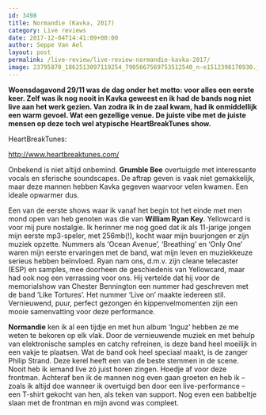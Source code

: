 ```yaml
---
id: 3498
title: Normandie (Kavka, 2017)
category: Live reviews
date: 2017-12-04T14:41:09+00:00
author: Seppe Van Ael
layout: post
permalink: /live-review/live-review-normandie-kavka-2017/
image: 23795870_1862513097119254_7905667569753512540_n-e1512398170930.jpg
---
```

**Woensdagavond 29/11 was de dag onder het motto: voor alles een eerste keer. Zelf was ik nog nooit in Kavka geweest en ik had de bands nog niet live aan het werk gezien. Van zodra ik in de zaal kwam, had ik onmiddellijk een warm gevoel. Wat een gezellige venue. De juiste vibe met de juiste mensen op deze toch wel atypische HeartBreakTunes show.**

HeartBreakTunes:

http://www.heartbreaktunes.com/

Onbekend is niet altijd onbemind. **Grumble Bee** overtuigde met interessante vocals en sferische soundscapes. De aftrap geven is vaak niet gemakkelijk, maar deze mannen hebben Kavka gegeven waarvoor velen kwamen. Een ideale opwarmer dus.

Een van de eerste shows waar ik vanaf het begin tot het einde met men mond open van heb genoten was die van **William Ryan Key**. Yellowcard is voor mij pure nostalgie. Ik herinner me nog goed dat ik als 11-jarige jongen mijn eerste mp3-speler, met 256mb(!), kocht waar mijn buurjongen er zijn muziek opzette. Nummers als ‘Ocean Avenue’, ‘Breathing’ en ‘Only One’ waren mijn eerste ervaringen met de band, wat mijn leven en muziekkeuze serieus hebben beïnvloed. Ryan nam ons, d.m.v. zijn cleane telecaster (ESP) en samples, mee doorheen de geschiedenis van Yellowcard, maar had ook nog een verrassing voor ons. Hij vertelde dat hij voor de memorialshow van Chester Bennington een nummer had geschreven met de band ‘Like Tortures’. Het nummer ‘Live on’ maakte iedereen stil. Vernieuwend, puur, perfect gezongen én kippenvelmomenten zijn een mooie samenvatting voor deze performance.

**Normandie** ken ik al een tijdje en met hun album ‘Inguz’ hebben ze me weten te bekoren op elk vlak. Door de vernieuwende muziek en met behulp van elektronische samples en catchy refreinen, is deze band heel moeilijk in een vakje te plaatsen. Wat de band ook heel speciaal maakt, is de zanger Philip Strand. Deze kerel heeft een van de beste stemmen in de scene. Nooit heb ik iemand live zó juist horen zingen. Hoedje af voor deze frontman. Achteraf ben ik de mannen nog even gaan groeten en heb ik – zoals ik altijd doe wanneer ik overtuigd ben door een live-performance – een T-shirt gekocht van hen, als teken van support. Nog even een babbeltje slaan met de frontman en mijn avond was compleet.